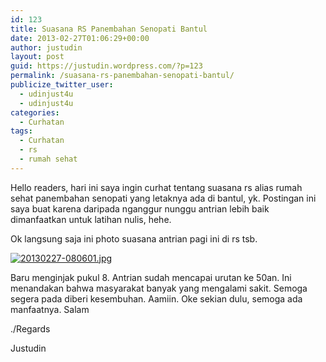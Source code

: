 ```yaml
---
id: 123
title: Suasana RS Panembahan Senopati Bantul
date: 2013-02-27T01:06:29+00:00
author: justudin
layout: post
guid: https://justudin.wordpress.com/?p=123
permalink: /suasana-rs-panembahan-senopati-bantul/
publicize_twitter_user:
  - udinjust4u
  - udinjust4u
categories:
  - Curhatan
tags:
  - Curhatan
  - rs
  - rumah sehat
---
```

Hello readers, hari ini saya ingin curhat tentang suasana rs alias rumah sehat panembahan senopati yang letaknya ada di bantul, yk. Postingan ini saya buat karena daripada nganggur nunggu antrian lebih baik dimanfaatkan untuk latihan nulis, hehe.

<!--more-->

Ok langsung saja ini photo suasana antrian pagi ini di rs tsb. 

[<img src="http://test.justudin.com/wp-content/uploads/2013/02/20130227-080601.jpg" alt="20130227-080601.jpg" class="alignnone size-full" />](http://test.justudin.com/wp-content/uploads/2013/02/20130227-080601.jpg)

Baru menginjak pukul 8. Antrian sudah mencapai urutan ke 50an. Ini menandakan bahwa masyarakat banyak yang mengalami sakit. Semoga segera pada diberi kesembuhan. Aamiin. Oke sekian dulu, semoga ada manfaatnya. Salam

./Regards
  
Justudin